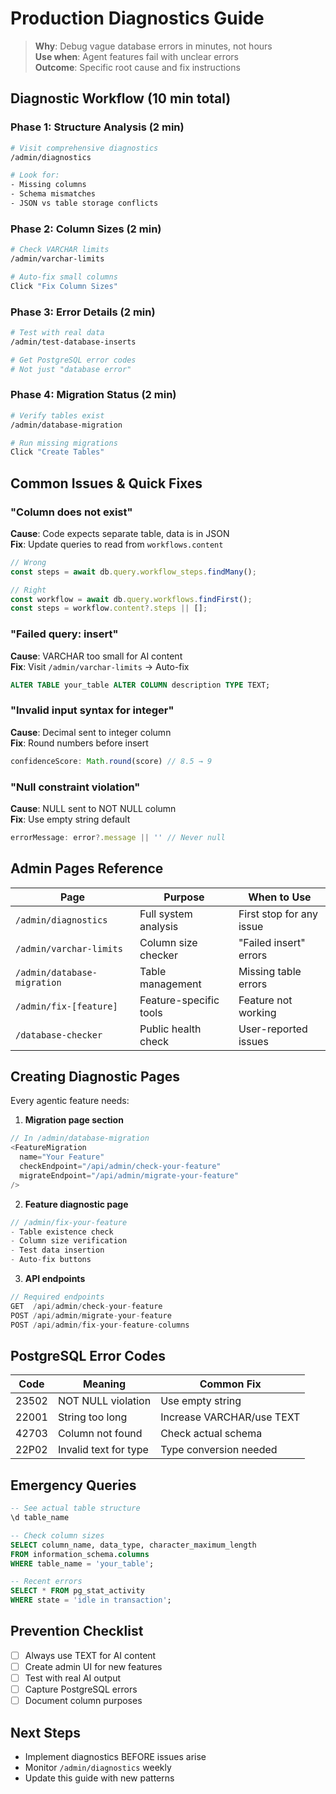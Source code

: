 # Production Diagnostics Guide

> **Why**: Debug vague database errors in minutes, not hours  
> **Use when**: Agent features fail with unclear errors  
> **Outcome**: Specific root cause and fix instructions

## Diagnostic Workflow (10 min total)

### Phase 1: Structure Analysis (2 min)
```bash
# Visit comprehensive diagnostics
/admin/diagnostics

# Look for:
- Missing columns
- Schema mismatches  
- JSON vs table storage conflicts
```

### Phase 2: Column Sizes (2 min)
```bash
# Check VARCHAR limits
/admin/varchar-limits

# Auto-fix small columns
Click "Fix Column Sizes"
```

### Phase 3: Error Details (2 min)
```bash
# Test with real data
/admin/test-database-inserts

# Get PostgreSQL error codes
# Not just "database error"
```

### Phase 4: Migration Status (2 min)
```bash
# Verify tables exist
/admin/database-migration

# Run missing migrations
Click "Create Tables"
```

## Common Issues & Quick Fixes

### "Column does not exist"
**Cause**: Code expects separate table, data is in JSON  
**Fix**: Update queries to read from `workflows.content`
```typescript
// Wrong
const steps = await db.query.workflow_steps.findMany();

// Right  
const workflow = await db.query.workflows.findFirst();
const steps = workflow.content?.steps || [];
```

### "Failed query: insert"
**Cause**: VARCHAR too small for AI content  
**Fix**: Visit `/admin/varchar-limits` → Auto-fix
```sql
ALTER TABLE your_table ALTER COLUMN description TYPE TEXT;
```

### "Invalid input syntax for integer"
**Cause**: Decimal sent to integer column  
**Fix**: Round numbers before insert
```typescript
confidenceScore: Math.round(score) // 8.5 → 9
```

### "Null constraint violation"  
**Cause**: NULL sent to NOT NULL column  
**Fix**: Use empty string default
```typescript
errorMessage: error?.message || '' // Never null
```

## Admin Pages Reference

| Page | Purpose | When to Use |
|------|---------|-------------|
| `/admin/diagnostics` | Full system analysis | First stop for any issue |
| `/admin/varchar-limits` | Column size checker | "Failed insert" errors |
| `/admin/database-migration` | Table management | Missing table errors |
| `/admin/fix-[feature]` | Feature-specific tools | Feature not working |
| `/database-checker` | Public health check | User-reported issues |

## Creating Diagnostic Pages

Every agentic feature needs:

1. **Migration page section**
```typescript
// In /admin/database-migration
<FeatureMigration 
  name="Your Feature"
  checkEndpoint="/api/admin/check-your-feature"
  migrateEndpoint="/api/admin/migrate-your-feature"
/>
```

2. **Feature diagnostic page**
```typescript
// /admin/fix-your-feature
- Table existence check
- Column size verification  
- Test data insertion
- Auto-fix buttons
```

3. **API endpoints**
```typescript
// Required endpoints
GET  /api/admin/check-your-feature
POST /api/admin/migrate-your-feature  
POST /api/admin/fix-your-feature-columns
```

## PostgreSQL Error Codes

| Code | Meaning | Common Fix |
|------|---------|------------|
| 23502 | NOT NULL violation | Use empty string |
| 22001 | String too long | Increase VARCHAR/use TEXT |
| 42703 | Column not found | Check actual schema |
| 22P02 | Invalid text for type | Type conversion needed |

## Emergency Queries

```sql
-- See actual table structure
\d table_name

-- Check column sizes
SELECT column_name, data_type, character_maximum_length
FROM information_schema.columns
WHERE table_name = 'your_table';

-- Recent errors
SELECT * FROM pg_stat_activity 
WHERE state = 'idle in transaction';
```

## Prevention Checklist

- [ ] Always use TEXT for AI content
- [ ] Create admin UI for new features
- [ ] Test with real AI output
- [ ] Capture PostgreSQL errors
- [ ] Document column purposes

## Next Steps

- Implement diagnostics BEFORE issues arise
- Monitor `/admin/diagnostics` weekly
- Update this guide with new patterns